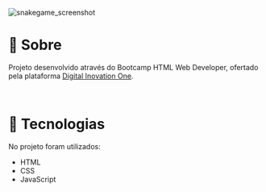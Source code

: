 ![snakegame_screenshot](https://user-images.githubusercontent.com/86077339/128396253-0fe37d20-2401-4390-bf38-d9327d01ee66.png)


# 📄 Sobre

Projeto desenvolvido através do Bootcamp HTML Web Developer, ofertado pela plataforma [Digital Inovation One](https://digitalinnovation.one/).

<br>

# 🚀 Tecnologias

No projeto foram utilizados:
 - HTML
 - CSS
 - JavaScript
